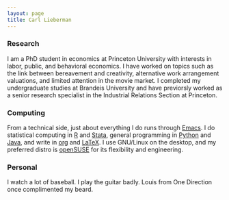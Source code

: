 ```yaml
---
layout: page
title: Carl Lieberman
---
```


### Research
I am a PhD student in economics at Princeton University with interests in labor, public, and behavioral economics.
I have worked on topics such as the link between bereavement and creativity, alternative work arrangement valuations, and limited attention in the movie market.
I completed my undergraduate studies at Brandeis University and have previorsly worked as a senior research specialist in the Industrial Relations Section at Princeton.

### Computing

From a technical side, just about everything I do runs through [Emacs](https://www.gnu.org/software/emacs/).
I do statistical computing in [R](https://www.r-project.org/) and [Stata](http://www.stata.com/), general programming in [Python](https://www.python.org/) and [Java](http://openjdk.java.net/), and write in [org](http://orgmode.org/) and [LaTeX](https://www.latex-project.org/).
I use GNU/Linux on the desktop, and my preferred distro is [openSUSE](https://www.opensuse.org/) for its flexibility and engineering.

### Personal

I watch a lot of baseball.
I play the guitar badly.
Louis from One Direction once complimented my beard.
